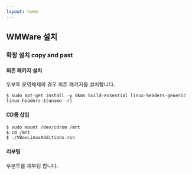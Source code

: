 ```yaml
---
layout: home
---
```



## WMWare 설치


### 확장 설치 copy and past

#### 의존 패키지 설치

우부투 운영체제의 경우 의존 패키지를 설치합니다.

```
$ sudo apt-get install -y dkms build-essential linux-headers-generic linux-headers-$(uname -r)
```



#### CD롬 삽입

```
$ sudo mount /dev/cdrom /mnt
$ cd /mnt
$ ./VBoxLinuxAdditions.run
```



#### 리부팅

우분투를 재부팅 합니다.


